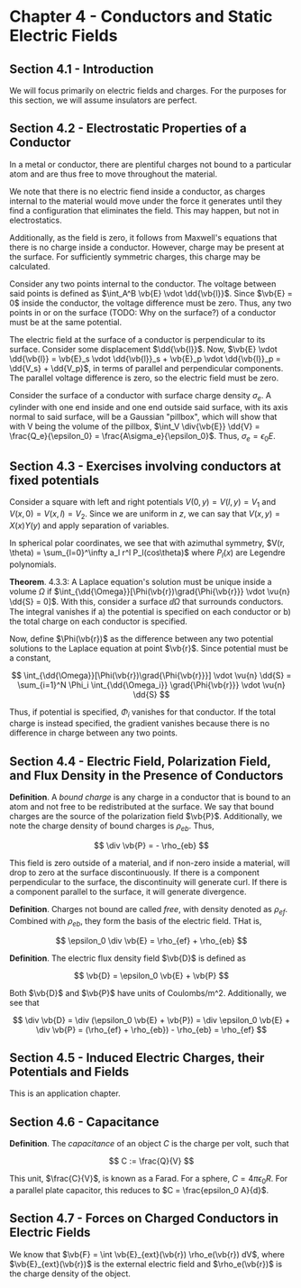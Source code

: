 # Chapter 4 - Conductors and Static Electric Fields

## Section 4.1 - Introduction

We will focus primarily on electric fields and charges. For the purposes for this section, we will assume insulators are perfect.

## Section 4.2 - Electrostatic Properties of a Conductor

In a metal or conductor, there are plentiful charges not bound to a particular atom and are thus free to move throughout the material.

We note that there is no electric fiend inside a conductor, as charges internal to the material would move under the force it generates until they find a configuration that eliminates the field. This may happen, but not in electrostatics.

Additionally, as the field is zero, it follows from Maxwell's equations that there is no charge inside a conductor. However, charge may be present at the surface. For sufficiently symmetric charges, this charge may be calculated.

Consider any two points internal to the conductor. The voltage between said points is defined as $\int_A^B \vb{E} \vdot \dd{\vb{l}}$. Since $\vb{E} = 0$ inside the conductor, the voltage difference must be zero. Thus, any two points in or on the surface (TODO: Why on the surface?) of a conductor must be at the same potential.

The electric field at the surface of a conductor is perpendicular to its surface. Consider some displacement $\dd{\vb{l}}$. Now, $\vb{E} \vdot \dd{\vb{l}} = \vb{E}_s \vdot \dd{\vb{l}}_s + \vb{E}_p \vdot \dd{\vb{l}}_p = \dd{V_s} + \dd{V_p}$, in terms of parallel and perpendicular components. The parallel voltage difference is zero, so the electric field must be zero.

Consider the surface of a conductor with surface charge density $\sigma_e$. A cylinder with one end inside and one end outside said surface, with its axis normal to said surface, will be a Gaussian "pillbox", which will show that with V being the volume of the pillbox, $\int_V \div{\vb{E}} \dd{V} = \frac{Q_e}{\epsilon_0} = \frac{A\sigma_e}{\epsilon_0}$. Thus, $\sigma_e = \epsilon_0 E$.

## Section 4.3 - Exercises involving conductors at fixed potentials

Consider a square with left and right potentials $V(0, y) = V(l, y) = V_1$ and $V(x, 0) = V(x, l) = V_2$. Since we are uniform in $z$, we can say that $V(x, y) = X(x)Y(y)$ and apply separation of variables.

In spherical polar coordinates, we see that with azimuthal symmetry, $V(r, \theta) = \sum_{l=0}^\infty a_l r^l P_l(cos\theta)$ where $P_l(x)$ are Legendre polynomials.

**Theorem**. 4.3.3: A Laplace equation's solution must be unique inside a volume $\Omega$ if $\int_{\dd{\Omega}}[\Phi(\vb{r})\grad{\Phi{\vb{r}}} \vdot \vu{n} \dd{S} = 0]$. With this, consider a surface $\dd{\Omega}$ that surrounds conductors. The integral vanishes if a) the potential is specified on each conductor or b) the total charge on each conductor is specified.

Now, define $\Phi(\vb{r})$ as the difference between any two potential solutions to the Laplace equation at point $\vb{r}$. Since potential must be a constant,

$$
\int_{\dd{\Omega}}[\Phi(\vb{r})\grad{\Phi{\vb{r}}}] \vdot \vu{n} \dd{S}
= \sum_{i=1}^N \Phi_i \int_{\dd{\Omega_i}} \grad{\Phi{\vb{r}}} \vdot \vu{n} \dd{S}
$$

Thus, if potential is specified, $\Phi_i$ vanishes for that conductor. If the total charge is instead specified, the gradient vanishes because there is no difference in charge between any two points.

## Section 4.4 - Electric Field, Polarization Field, and Flux Density in the Presence of Conductors

**Definition**. A *bound charge* is any charge in a conductor that is bound to an atom and not free to be redistributed at the surface. We say that bound charges are the source of the polarization field $\vb{P}$. Additionally, we note the charge density of bound charges is $\rho_{eb}$. Thus,

$$
\div \vb{P} = - \rho_{eb}
$$

This field is zero outside of a material, and if non-zero inside a material, will drop to zero at the surface discontinuously. If there is a component perpendicular to the surface, the discontinuity will generate curl. If there is a component parallel to the surface, it will generate divergence.

**Definition**. Charges not bound are called *free*, with density denoted as $\rho_{ef}$. Combined with $\rho_{eb}$, they form the basis of the electric field. THat is,

$$
\epsilon_0 \div \vb{E} = \rho_{ef} + \rho_{eb}
$$

**Definition**. The electric flux density field $\vb{D}$ is defined as

$$
\vb{D} = \epsilon_0 \vb{E} + \vb{P}
$$

Both $\vb{D}$ and $\vb{P}$ have units of Coulombs/m^2. Additionally, we see that

$$
\div \vb{D} = \div (\epsilon_0 \vb{E} + \vb{P}) = \div \epsilon_0 \vb{E} + \div \vb{P} = (\rho_{ef} + \rho_{eb}) - \rho_{eb} = \rho_{ef}
$$

## Section 4.5 - Induced Electric Charges, their Potentials and Fields

This is an application chapter.

## Section 4.6 - Capacitance

**Definition**. The *capacitance* of an object $C$ is the charge per volt, such that

$$
C := \frac{Q}{V}
$$

This unit, $\frac{C}{V}$, is known as a Farad. For a sphere, $C = 4 \pi \epsilon_0 R$. For a parallel plate capacitor, this reduces to $C = \frac{epsilon_0 A}{d}$.

## Section 4.7 - Forces on Charged Conductors in Electric Fields

We know that $\vb{F} = \int \vb{E}_{ext}(\vb{r}) \rho_e(\vb{r}) dV$, where $\vb{E}_{ext}(\vb{r})$ is the external electric field and $\rho_e(\vb{r})$ is the charge density of the object.
